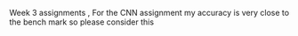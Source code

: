 Week 3 assignments , For the CNN assignment my accuracy is very close to the bench mark so please consider this

